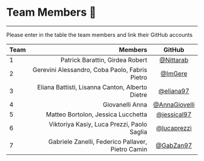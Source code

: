 # Team Members :rocket:

--------------------------------------------------------------------------------

Please enter in the table the team members and link their GitHub accounts

Team |                         Members                   | GitHub
:--- | ------------------------------:                   | :----:
1    | Patrick Barattin, Girdea Robert                   | [@Nittarab](https://github.com/Nittarab)
2    | Gerevini Alessandro, Coba Paolo, Fabris Pietro    | [@ImGere](https://github.com/ImGere)
3    | Eliana Battisti, Lisanna Canton, Alberto Dietre   | [@eliana97](https://github.com/eliana97)
4    | Giovanelli Anna                                   | [@AnnaGiovelli](https://github.com/AnnaGiovanelli)
5    | Matteo Bortolon, Jessica Lucchetta                | [@jessical97](https://github.com/jessical97)
6    | Viktoriya Kasiy, Luca Prezzi, Paolo Saglia        | [@lucaprezzi](https://github.com/lucaprezzi)
7    | Gabriele Zanelli, Federico Pallaver, Pietro Camin | [@GabZan97](https://github.com/GabZan97)

